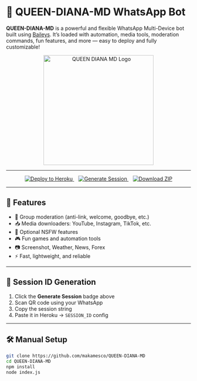 # 🤖 QUEEN-DIANA-MD WhatsApp Bot

**QUEEN-DIANA-MD** is a powerful and flexible WhatsApp Multi-Device bot built using [Baileys](https://github.com/adiwajshing/Baileys). It’s loaded with automation, media tools, moderation commands, fun features, and more — easy to deploy and fully customizable!

<p align="center">
  <img src="https://files.catbox.moe/21bevd.jpg" alt="QUEEN DIANA MD Logo" width="300"/>
</p>

---

<p align="center">
  <a href="https://heroku.com/deploy?template=https://github.com/makamesco/QUEEN-DIANA-MD">
    <img src="https://www.herokucdn.com/deploy/button.svg" alt="Deploy to Heroku" />
  </a>
  &nbsp;&nbsp;
  <a href="https://makamesco-session-site-1.onrender.com">
    <img src="https://img.shields.io/badge/Generate-Session-green?style=for-the-badge&logo=whatsapp" alt="Generate Session" />
  </a>
  &nbsp;&nbsp;
  <a href="https://github.com/makamesco/QUEEN-DIANA-MD/archive/refs/heads/main.zip">
    <img src="https://img.shields.io/badge/Download-ZIP-blue?style=for-the-badge&logo=github" alt="Download ZIP" />
  </a>
</p>

---

## 🌟 Features

- 🤖 Group moderation (anti-link, welcome, goodbye, etc.)
- 📥 Media downloaders: YouTube, Instagram, TikTok, etc.
- 🔞 Optional NSFW features
- 🎮 Fun games and automation tools
- 📷 Screenshot, Weather, News, Forex
- ⚡ Fast, lightweight, and reliable

---

## 🧪 Session ID Generation

1. Click the **Generate Session** badge above  
2. Scan QR code using your WhatsApp  
3. Copy the session string  
4. Paste it in Heroku → `SESSION_ID` config

---

## 🛠️ Manual Setup

```bash
git clone https://github.com/makamesco/QUEEN-DIANA-MD
cd QUEEN-DIANA-MD
npm install
node index.js
